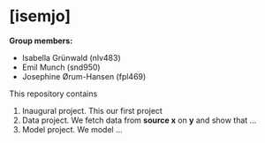 # \[isemjo\]

**Group members:**
- Isabella Grünwald (nlv483)
- Emil Munch (snd950)
- Josephine Ørum-Hansen (fpl469)

This repository contains  
1. Inaugural project. 
This our first project
2. Data project. We fetch data from **source x** on **y** and show that ...
3. Model project. We model ...
